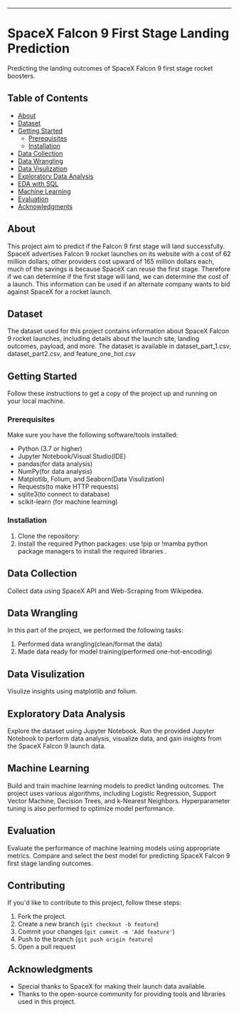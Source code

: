 ---

# SpaceX Falcon 9 First Stage Landing Prediction

Predicting the landing outcomes of SpaceX Falcon 9 first stage rocket boosters.

## Table of Contents

- [About](#about)
- [Dataset](#dataset)
- [Getting Started](#getting-started)
  - [Prerequisites](#prerequisites)
  - [Installation](#installation)
- [Data Collection](#tata-collection)
- [Data Wrangling](#data-wrangling)
- [Data Visulization](#data-visulization)
- [Exploratory Data Analysis](#exploratory-data-analysis)
- [EDA with SQL](#eda-with-sql)
- [Machine Learning](#machine-learning)
- [Evaluation](#evaluation)
- [Acknowledgments](#acknowledgments)

## About

This project aim to predict if the Falcon 9 first stage will land successfully. SpaceX advertises Falcon 9 rocket launches on its website with a cost of 62 million dollars; other providers cost upward of 165 million dollars each, much of the savings is because SpaceX can reuse the first stage. Therefore if we can determine if the first stage will land, we can determine the cost of a launch. This information can be used if an alternate company wants to bid against SpaceX for a rocket launch.

## Dataset

The dataset used for this project contains information about SpaceX Falcon 9 rocket launches, including details about the launch site, landing outcomes, payload, and more. The dataset is available in dataset_part_1.csv, dataset_part2.csv, and feature_one_hot.csv

## Getting Started

Follow these instructions to get a copy of the project up and running on your local machine.

### Prerequisites

Make sure you have the following software/tools installed:

- Python (3.7 or higher)
- Jupyter Notebook/Visual Studio(IDE)
- pandas(for data analysis)
- NumPy(for data analysis)
- Matplotlib, Folium, and Seaborn(Data Visulization)
- Requests(to make HTTP requests)
- sqlite3(to connect to database)
- scikit-learn (for machine learning)

### Installation

1. Clone the repository:
2. Install the required Python packages:
   use !pip or !mamba python package managers to install the required libraries .

## Data Collection

Collect data using SpaceX API and Web-Scraping from Wikipedea.

## Data Wrangling

In this part of the project, we performed the following tasks:

1. Performed data wrangling(clean/format the data)
2. Made data ready for model training(performed one-hot-encoding)

## Data Visulization

Visulize insights using matplotlib and folium.

## Exploratory Data Analysis

Explore the dataset using Jupyter Notebook. Run the provided Jupyter Notebook to perform data analysis, visualize data, and gain insights from the SpaceX Falcon 9 launch data.

## Machine Learning

Build and train machine learning models to predict landing outcomes. The project uses various algorithms, including Logistic Regression, Support Vector Machine, Decision Trees, and k-Nearest Neighbors. Hyperparameter tuning is also performed to optimize model performance.

## Evaluation

Evaluate the performance of machine learning models using appropriate metrics. Compare and select the best model for predicting SpaceX Falcon 9 first stage landing outcomes.

## Contributing

If you'd like to contribute to this project, follow these steps:

1. Fork the project.
2. Create a new branch (`git checkout -b feature`)
3. Commit your changes (`git commit -m 'Add feature'`)
4. Push to the branch (`git push origin feature`)
5. Open a pull request

## Acknowledgments

- Special thanks to SpaceX for making their launch data available.
- Thanks to the open-source community for providing tools and libraries used in this project.
